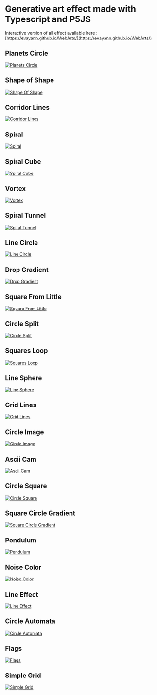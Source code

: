 # Generative art effect made with Typescript and P5JS

Interactive version of all effect available here : [https://evayann.github.io/WebArts/](https://evayann.github.io/WebArts/)

## Planets Circle

[![Planets Circle](./dist/planetsCircle/planetsCircle.png)](https://github.com/evayann/WebArts/blob/main/src/planetsCircle/planetsCircle.ts)

## Shape of Shape

[![Shape Of Shape](./dist/shapeOfShape/shapeOfShape.png)](https://github.com/evayann/WebArts/blob/main/src/shapeOfShape/shapeOfShape.ts)

## Corridor Lines

[![Corridor Lines](./dist/corridorLines/corridorLines.png)](https://github.com/evayann/WebArts/blob/main/src/corridorLines/corridorLines.ts)

## Spiral

[![Spiral](./dist/spiral/spiral.png)](https://github.com/evayann/WebArts/blob/main/src/spiral/spiral.ts)

## Spiral Cube

[![Spiral Cube](./dist/spiralCube/spiralCube.png)](https://github.com/evayann/WebArts/blob/main/src/spiralCube/spiralCube.ts)

## Vortex

[![Vortex](./dist/vortex/vortex.png)](https://github.com/evayann/WebArts/blob/main/src/vortex/vortex.ts)

## Spiral Tunnel

[![Spiral Tunnel](./dist/spiralTunnel/spiralTunnel.png)](https://github.com/evayann/WebArts/blob/main/src/spiralTunnel/spiralTunnel.ts)

## Line Circle

[![Line Circle](./dist/lineCircle/lineCircle.png)](https://github.com/evayann/WebArts/blob/main/src/lineCircle/lineCircle.ts)

## Drop Gradient

[![Drop Gradient](./dist/dropGradient/dropGradient.png)](https://github.com/evayann/WebArts/blob/main/src/dropGradient/dropGradient.ts)

## Square From Little

[![Square From Little](./dist/squareFromLittle/squareFromLittle.png)](https://github.com/evayann/WebArts/blob/main/src/squareFromLittle/squareFromLittle.ts)

## Circle Split

[![Circle Split](./dist/circleSplit/circleSplit.png)](https://github.com/evayann/WebArts/blob/main/src/circleSplit/circleSplit.ts)

## Squares Loop

[![Squares Loop](./dist/squaresLoop/squaresLoop.png)](https://github.com/evayann/WebArts/blob/main/src/squaresLoop/squaresLoop.ts)

## Line Sphere

[![Line Sphere](./dist/lineSphere/lineSphere.png)](https://github.com/evayann/WebArts/blob/main/src/lineSphere/lineSphere.ts)

## Grid Lines

[![Grid Lines](./dist/gridLines/gridLines.png)](https://github.com/evayann/WebArts/blob/main/src/gridLines/gridLines.ts)

## Circle Image

[![Circle Image](./dist/circleImage/circleImage.png)](https://github.com/evayann/WebArts/blob/main/src/circleImage/circleImage.ts)

## Ascii Cam

[![Ascii Cam](./dist/asciiCam/asciiCam.png)](https://github.com/evayann/WebArts/blob/main/src/asciiCam/asciiCam.ts)

## Circle Square

[![Circle Square](./dist/circleSquare/circleSquare.png)](https://github.com/evayann/WebArts/blob/main/src/circleSquare/circleSquare.ts)

## Square Circle Gradient

[![Square Circle Gradient](./dist/squareCircleGradient/squareCircleGradient.png)](https://github.com/evayann/WebArts/blob/main/src/squareCircleGradient/squareCircleGradient.ts)

## Pendulum

[![Pendulum](./dist/pendulumDraw/pendulum.png)](https://github.com/evayann/WebArts/blob/main/src/pendulumDraw/pendulumDraw.ts)

## Noise Color

[![Noise Color](./dist/noiseColor/noiseColor.png)](https://github.com/evayann/WebArts/blob/main/src/noiseColor/noiseColor.ts)

## Line Effect

[![Line Effect](./dist/lineEffect/lineEffect.png)](https://github.com/evayann/WebArts/blob/main/src/lineEffect/lineEffect.ts)

## Circle Automata

[![Circle Automata](./dist/circleAutomata/circleAutomata.png)](https://github.com/evayann/WebArts/blob/main/src/circleAutomata/circleAutomata.ts)

## Flags

[![Flags](./dist/flags/flags.png)](https://github.com/evayann/WebArts/blob/main/src/flags/flags.ts)

## Simple Grid

[![Simple Grid](./dist/simpleGrid/simpleGrid.png)](https://github.com/evayann/WebArts/blob/main/src/simpleGrid/simpleGrid.ts)
